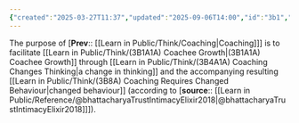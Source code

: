 ```yaml
---
{"created":"2025-03-27T11:37","updated":"2025-09-06T14:00","id":"3b1","dg-permalink":"3b1-coaching","dg-publish":true,"aliases":["Coaching's purpose"],"dg-path":"Think/Purpose of coaching.md","permalink":"/3b1-coaching/","dgPassFrontmatter":true,"noteIcon":"1"}
---
```


The purpose of [**Prev**:: [[Learn in Public/Think/Coaching\|Coaching]]] is to facilitate  [[Learn in Public/Think/(3B1A1A) Coachee Growth\|(3B1A1A) Coachee Growth]] through [[Learn in Public/Think/(3B4A1A) Coaching Changes Thinking\|a change in thinking]] and the accompanying resulting [[Learn in Public/Think/(3B8A) Coaching Requires Changed Behaviour\|changed behaviour]] (according to [**source**:: [[Learn in Public/Reference/@bhattacharyaTrustIntimacyElixir2018\|@bhattacharyaTrustIntimacyElixir2018]]]). 